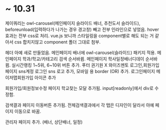 # ~ 10.31
제이쿼리는 owl-carousel(메인페이지 슬라이드 배너, 추천도서 슬라이드), beforeunload(입력하다가 나가는 경우 경고창) 빼고 전부 인라인으로 넣었음. hover 효과는 전부 css로 처리.
vue.js 보니까 스타일링을 component별로 해도 되는 거 같아서 css 합치지않고 component 폴더 그대로 첨부.

헤더 아예 새로 만들었음.
메인페이지 배너에 owl-carousel(슬라이드) 패키지 적용. 
메인페이지 학과/학교/카테고리 검색 순서바뀜.
메인페이지 학사일정배너디데이 순서바뀜.
실시간랭킹 1~5위, 6~10위 버튼 추가. 
푸터 권기원 X 와이즈멘토
로그인,회원가입페이지 sns계정 로그인 sns 로고 추가, 모바일 용 border (OR) 추가. 
로그인페이지 메이저맵회원가입 아이콘 추가

회원가입/회원정보수정 페이지 학교찾는 모달 추가됨.
input[readonly]에서 div로 수정함.

검색결과 페이지 이동버튼 추가됨.
전체검색결과에서 각 탭은 디자인이 달라서 아예 페이지 이동으로 바꿈.

관리자 페이지 추가. (배너, 상단배너, 일정)